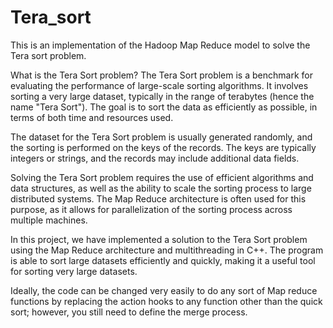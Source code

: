 # Tera_sort
This is an implementation of the Hadoop Map Reduce model to solve the Tera sort problem. 

What is the Tera Sort problem?
The Tera Sort problem is a benchmark for evaluating the performance of large-scale sorting algorithms. It involves sorting a very large dataset, typically in the range of terabytes (hence the name "Tera Sort"). The goal is to sort the data as efficiently as possible, in terms of both time and resources used.

The dataset for the Tera Sort problem is usually generated randomly, and the sorting is performed on the keys of the records. The keys are typically integers or strings, and the records may include additional data fields.

Solving the Tera Sort problem requires the use of efficient algorithms and data structures, as well as the ability to scale the sorting process to large distributed systems. The Map Reduce architecture is often used for this purpose, as it allows for parallelization of the sorting process across multiple machines.

In this project, we have implemented a solution to the Tera Sort problem using the Map Reduce architecture and multithreading in C++. The program is able to sort large datasets efficiently and quickly, making it a useful tool for sorting very large datasets.

Ideally, the code can be changed very easily to do any sort of Map reduce functions by replacing the action hooks to any function other than the quick sort; however, you still need to define the merge process. 

